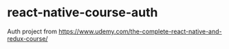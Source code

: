 # react-native-course-auth

Auth project from https://www.udemy.com/the-complete-react-native-and-redux-course/
